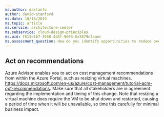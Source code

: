 ```yaml
---
ms.author: dastanfo
author: david-stanford
ms.date: 10/16/2019
ms.topic: article
ms.service: architecture-center
ms.subservice: cloud-design-principles
ms.uid: f613e1b7-3966-4d3f-9d03-8a5879cfaaec
ms.assessment_question: How do you identify opportunities to reduce overall cost?
---
```

## Act on recommendations

Azure Advisor enables you to act on cost management recommendations from within the Azure Portal, such as resizing virtual machines. https://docs.microsoft.com/en-us/azure/cost-management/tutorial-acm-opt-recommendations. Make sure that all stakeholders are in agreement regarding the implementation and timing of this change. Note that resizing a virtual machine does require the VM to be shut down and restarted, causing a period of time when it will be unavailable, so time this carefully for minimal business impact.
